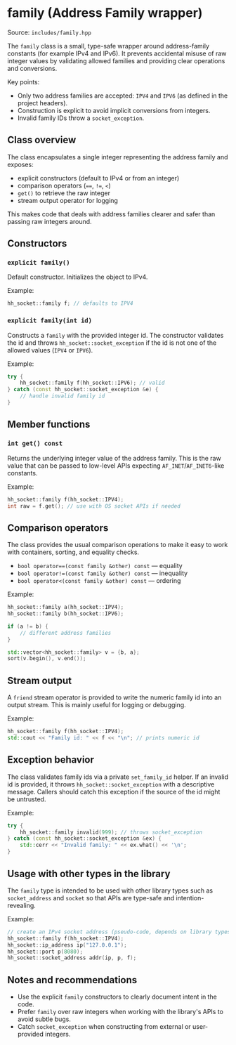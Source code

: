 # family (Address Family wrapper)

Source: `includes/family.hpp`

The `family` class is a small, type-safe wrapper around address-family constants (for example IPv4 and IPv6). It prevents accidental misuse of raw integer values by validating allowed families and providing clear operations and conversions.

Key points:

- Only two address families are accepted: `IPV4` and `IPV6` (as defined in the project headers).
- Construction is explicit to avoid implicit conversions from integers.
- Invalid family IDs throw a `socket_exception`.

## Class overview

The class encapsulates a single integer representing the address family and exposes:

- explicit constructors (default to IPv4 or from an integer)
- comparison operators (`==`, `!=`, `<`)
- `get()` to retrieve the raw integer
- stream output operator for logging

This makes code that deals with address families clearer and safer than passing raw integers around.

## Constructors

### `explicit family()`

Default constructor. Initializes the object to IPv4.

Example:

```cpp
hh_socket::family f; // defaults to IPV4
```

### `explicit family(int id)`

Constructs a `family` with the provided integer id. The constructor validates the id and throws `hh_socket::socket_exception` if the id is not one of the allowed values (`IPV4` or `IPV6`).

Example:

```cpp
try {
    hh_socket::family f(hh_socket::IPV6); // valid
} catch (const hh_socket::socket_exception &e) {
    // handle invalid family id
}
```

## Member functions

### `int get() const`

Returns the underlying integer value of the address family. This is the raw value that can be passed to low-level APIs expecting `AF_INET`/`AF_INET6`-like constants.

Example:

```cpp
hh_socket::family f(hh_socket::IPV4);
int raw = f.get(); // use with OS socket APIs if needed
```

## Comparison operators

The class provides the usual comparison operations to make it easy to work with containers, sorting, and equality checks.

- `bool operator==(const family &other) const` — equality
- `bool operator!=(const family &other) const` — inequality
- `bool operator<(const family &other) const` — ordering

Example:

```cpp
hh_socket::family a(hh_socket::IPV4);
hh_socket::family b(hh_socket::IPV6);

if (a != b) {
    // different address families
}

std::vector<hh_socket::family> v = {b, a};
sort(v.begin(), v.end());
```

## Stream output

A `friend` stream operator is provided to write the numeric family id into an output stream. This is mainly useful for logging or debugging.

Example:

```cpp
hh_socket::family f(hh_socket::IPV4);
std::cout << "Family id: " << f << "\n"; // prints numeric id
```

## Exception behavior

The class validates family ids via a private `set_family_id` helper. If an invalid id is provided, it throws `hh_socket::socket_exception` with a descriptive message. Callers should catch this exception if the source of the id might be untrusted.

Example:

```cpp
try {
    hh_socket::family invalid(999); // throws socket_exception
} catch (const hh_socket::socket_exception &ex) {
    std::cerr << "Invalid family: " << ex.what() << '\n';
}
```

## Usage with other types in the library

The `family` type is intended to be used with other library types such as `socket_address` and `socket` so that APIs are type-safe and intention-revealing.

Example:

```cpp
// create an IPv4 socket address (pseudo-code, depends on library types)
hh_socket::family f(hh_socket::IPV4);
hh_socket::ip_address ip("127.0.0.1");
hh_socket::port p(8080);
hh_socket::socket_address addr(ip, p, f);
```

## Notes and recommendations

- Use the explicit `family` constructors to clearly document intent in the code.
- Prefer `family` over raw integers when working with the library's APIs to avoid subtle bugs.
- Catch `socket_exception` when constructing from external or user-provided integers.
